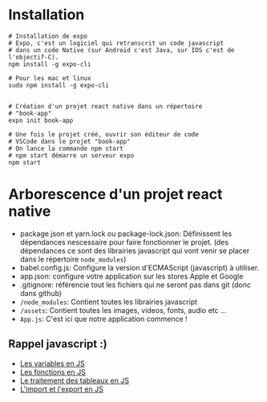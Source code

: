 # Installation

```
# Installation de expo
# Expo, c'est un logiciel qui retranscrit un code javascript
# dans un code Native (sur Android c'est Java, sur IOS c'est de l'objectif-C).
npm install -g expo-cli

# Pour les mac et linux
sudo npm install -g expo-cli


# Création d'un projet react native dans un répertoire
# "book-app"
expo init book-app

# Une fois le projet créé, ouvrir son éditeur de code
# VSCode dans le projet "book-app"
# On lance la commande npm start
# npm start démarre un serveur expo
npm start
```

# Arborescence d'un projet react native

- package.json et yarn.lock ou package-lock.json: Définissent les dépendances nescessaire pour faire fonctionner le projet. (des dépendances ce sont des librairies javascript qui vont venir se placer dans le répertoire `node_modules`)
- babel.config.js: Configure la version d'ECMAScript (javascript) à utiliser.
- app.json: configure votre application sur les stores Apple et Google
- .gitignore: référencie tout les fichiers qui ne seront pas dans git (donc dans github)
- `/node_modules`: Contient toutes les librairies javascript
- `/assets`: Contient toutes les images, videos, fonts, audio etc ...
- `App.js`: C'est ici que notre application commence !

## Rappel javascript :)

- [Les variables en JS](./doc/variables.js)
- [Les fonctions en JS](./doc/functions.js)
- [Le traitement des tableaux en JS](./doc/array.js)
- [L'import et l'export en JS](./doc/array.js)